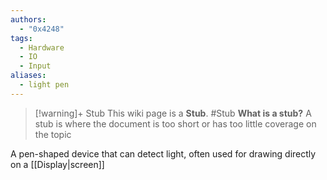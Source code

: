 ```yaml
---
authors: 
  - "0x4248"
tags:
  - Hardware
  - IO
  - Input
aliases:
  - light pen
---
```

> [!warning]+ Stub
> This wiki page is a **Stub**.
> #Stub 
> **What is a stub?**
> A stub is where the document is too short or has too little coverage on the topic

A pen-shaped device that can detect light, often used for drawing directly on a [[Display|screen]]